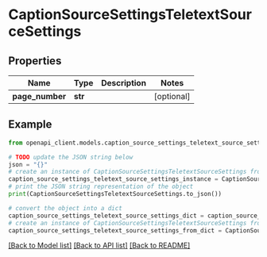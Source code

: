 # CaptionSourceSettingsTeletextSourceSettings


## Properties

Name | Type | Description | Notes
------------ | ------------- | ------------- | -------------
**page_number** | **str** |  | [optional] 

## Example

```python
from openapi_client.models.caption_source_settings_teletext_source_settings import CaptionSourceSettingsTeletextSourceSettings

# TODO update the JSON string below
json = "{}"
# create an instance of CaptionSourceSettingsTeletextSourceSettings from a JSON string
caption_source_settings_teletext_source_settings_instance = CaptionSourceSettingsTeletextSourceSettings.from_json(json)
# print the JSON string representation of the object
print(CaptionSourceSettingsTeletextSourceSettings.to_json())

# convert the object into a dict
caption_source_settings_teletext_source_settings_dict = caption_source_settings_teletext_source_settings_instance.to_dict()
# create an instance of CaptionSourceSettingsTeletextSourceSettings from a dict
caption_source_settings_teletext_source_settings_from_dict = CaptionSourceSettingsTeletextSourceSettings.from_dict(caption_source_settings_teletext_source_settings_dict)
```
[[Back to Model list]](../README.md#documentation-for-models) [[Back to API list]](../README.md#documentation-for-api-endpoints) [[Back to README]](../README.md)



